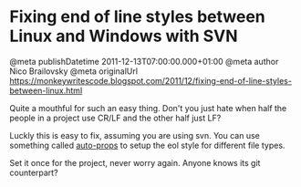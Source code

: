 # Fixing end of line styles between Linux and Windows with SVN

@meta publishDatetime 2011-12-13T07:00:00.000+01:00
@meta author Nico Brailovsky
@meta originalUrl https://monkeywritescode.blogspot.com/2011/12/fixing-end-of-line-styles-between-linux.html

Quite a mouthful for such an easy thing. Don't you just hate when half the people in a project use CR/LF and the other half just LF?

Luckly this is easy to fix, assuming you are using svn. You can use something called [auto-props](http://www.mediawiki.org/wiki/Subversion/auto-props) to setup the eol style for different file types.

Set it once for the project, never worry again. Anyone knows its git counterpart?

